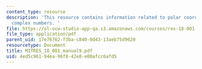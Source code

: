 ```yaml
---
content_type: resource
description: 'This resource contains information related to polar coordinates and
  complex numbers. '
file: https://ol-ocw-studio-app-qa.s3.amazonaws.com/courses/res-18-001-calculus-online-textbook-spring-2005/4ed5c96194ea96f842e8e00afcc6afd5_MITRES_18_001_manual9.pdf
file_type: application/pdf
parent_uid: 17e76762-f3ba-c840-0d43-13aeb75d9620
resourcetype: Document
title: MITRES_18_001_manual9.pdf
uid: 4ed5c961-94ea-96f8-42e8-e00afcc6afd5
---
```

